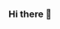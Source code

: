 ### Hi there 👋

<!--
**wtn273/wtn273** is a ✨ _special_ ✨ repository because its `README.md` (this file) appears on your GitHub profile.

Here are some ideas to get you started: test test

- 🔭 I’m currently working on ...
- 🌱 I’m currently learning ...
- 👯 I’m looking to collaborate on ...
- 🤔 I’m looking for help with ...
- 💬 Ask me about ...
- 📫 How to reach me: ...
- 😄 Pronouns: ...
- ⚡ Fun fact: ...
-->
